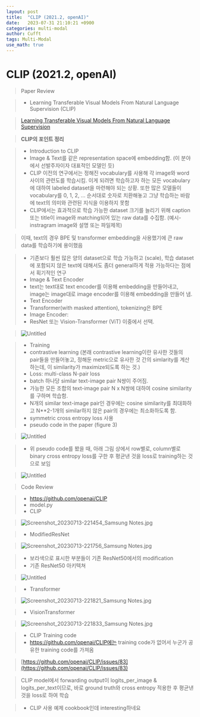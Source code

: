 ```yaml
---
layout: post
title:  "CLIP (2021.2, openAI)"
date:   2023-07-31 21:10:21 +0900
categories: multi-modal
author: Cufft
tags: Multi-Modal
use_math: true
---
```


# CLIP (2021.2, openAI)



> Paper Review

> - Learning Transferable Visual Models From Natural Language Supervision (CLIP)

> [Learning Transferable Visual Models From Natural Language Supervision](https://arxiv.org/abs/2103.00020)

> **CLIP의 포인트 정리**

> - Introduction to CLIP
> - Image & Text를 같은 representation space에 embedding함. (이 분야에서 선발주자이자 대표적인 모델인 듯)
> - CLIP 이전의 연구에서는 정해진 vocabulary를 사용해 각 image와 word 사이의 관련도를 학습시킴. 이게 되려면 학습하고자 하는 모든 vocabulary에 대하여 labeled dataset을 마련해야 되는 상황. 또한 많은 모델들이 vocabulary를 0, 1, 2, … 순서대로 숫자로 치환해놓고 그냥 학습하는 바람에 text의 의미와 관련된 지식을 이용하지 못함
> - CLIP에서는 효과적으로 학습 가능한 dataset 크기를 늘리기 위해 caption 또는 title이 image와 matching되어 있는 raw data를 수집함. (예시- instragram image와 설명 또는 파일제목)

> 이때, text의 경우 BPE 및 transformer embedding을 사용했기에 큰 raw data를 학습하기에 용이했음

> - 기존보다 훨씬 많은 양의 dataset으로 학습 가능하고 (scale), 학습 dataset에 포함되지 않은 text에 대해서도 좀더 general하게 적용 가능하다는 점에서 획기적인 연구
> - Image & Text Encoder
> - text는 text대로 text encoder를 이용해 embedding을 만들어내고, image는 image대로 image encoder를 이용해 embedding을 만들어 냄.
> - Text Encoder
> - Transformer(with masked attention), tokenizing은 BPE
> - Image Encoder:
> - ResNet 또는 Vision-Transformer (ViT) 이중에서 선택.

> ![Untitled](https://agency301.github.io/assets/img/CLIP/Untitled.png)


> - Training
> - contrastive learning (본래 contrastive learning이란 유사한 것들의 pair들을 만들어놓고, 정해둔 metric으로 유사한 것 간의 simlarity를 계산하는데, 이 similarity가 maximize되도록 하는 것.)
> - Loss: multi-class N-pair loss
> - batch 하나당 similar text-image pair N쌍이 주어짐.
> - 가능한 모든 조합의 text-image pair N x N쌍에 대하여 cosine similarity를 구하며 학습함.
> - N개의 similar text-image pair인 경우에는 cosine similarity를 최대화하고 N**2-1개의 similar하지 않은 pair의 경우에는 최소화하도록 함.
> - symmetric cross entropy loss 사용
> - pseudo code in the paper (figure 3)

> ![Untitled](https://agency301.github.io/assets/img/CLIP/Untitled%201.png)

> - 위 pseudo code를 봤을 때, 아래 그림 상에서 row별로, column별로 binary cross entropy loss를 구한 후 평균낸 것을 loss로 training하는 것으로 보임

> ![Untitled](https://agency301.github.io/assets/img/CLIP/Untitled%202.png)


> Code Review

> - https://github.com/openai/CLIP
> - model.py
> - CLIP

> ![Screenshot_20230713-221454_Samsung Notes.jpg](https://agency301.github.io/assets/img/CLIP/Screenshot_20230713-221454_Samsung_Notes.jpg)

> - ModifiedResNet

> ![Screenshot_20230713-221756_Samsung Notes.jpg](https://agency301.github.io/assets/img/CLIP/Screenshot_20230713-221756_Samsung_Notes.jpg)

> - 보라색으로 표시한 부분들이 기존 ResNet50에서의 modification
> - 기존 ResNet50 아키텍쳐

> ![Untitled](https://agency301.github.io/assets/img/CLIP/Untitled%203.png)

> - Transformer

> ![Screenshot_20230713-221821_Samsung Notes.jpg](https://agency301.github.io/assets/img/CLIP/Screenshot_20230713-221821_Samsung_Notes.jpg)

> - VisionTransformer

> ![Screenshot_20230713-221833_Samsung Notes.jpg](https://agency301.github.io/assets/img/CLIP/Screenshot_20230713-221833_Samsung_Notes.jpg)

> - CLIP Training code
> - https://github.com/openai/CLIP에는 training code가 없어서 누군가 공유한 training code를 가져옴

> [https://github.com/openai/CLIP/issues/83](https://github.com/openai/CLIP/issues/83)

> CLIP model에서 forwarding output이 logits_per_image & logits_per_text이므로, 바로 ground truth와 cross entropy 적용한 후 평균낸 것을 loss로 하여 학습

> - CLIP 사용 예제 cookbook인데 interesting하네요

> [](https://github.com/openai/CLIP/blob/main/notebooks/Interacting_with_CLIP.ipynb)